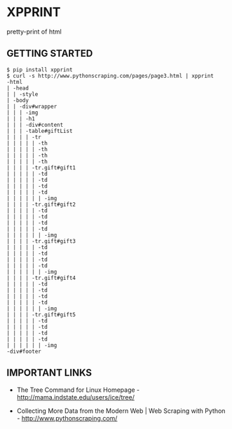 XPPRINT
=======

pretty-print of html


GETTING STARTED
---------------

    $ pip install xpprint
    $ curl -s http://www.pythonscraping.com/pages/page3.html | xpprint
    -html
    | -head
    | | -style
    | -body
    | | -div#wrapper
    | | | -img
    | | | -h1
    | | | -div#content
    | | | -table#giftList
    | | | | -tr
    | | | | | -th
    | | | | | -th
    | | | | | -th
    | | | | | -th
    | | | | -tr.gift#gift1
    | | | | | -td
    | | | | | -td
    | | | | | -td
    | | | | | -td
    | | | | | | -img
    | | | | -tr.gift#gift2
    | | | | | -td
    | | | | | -td
    | | | | | -td
    | | | | | -td
    | | | | | | -img
    | | | | -tr.gift#gift3
    | | | | | -td
    | | | | | -td
    | | | | | -td
    | | | | | -td
    | | | | | | -img
    | | | | -tr.gift#gift4
    | | | | | -td
    | | | | | -td
    | | | | | -td
    | | | | | -td
    | | | | | | -img
    | | | | -tr.gift#gift5
    | | | | | -td
    | | | | | -td
    | | | | | -td
    | | | | | -td
    | | | | | | -img
    -div#footer


IMPORTANT LINKS
---------------

- The Tree Command for Linux Homepage -
  http://mama.indstate.edu/users/ice/tree/

- Collecting More Data from the Modern Web | Web Scraping with Python -
  http://www.pythonscraping.com/
